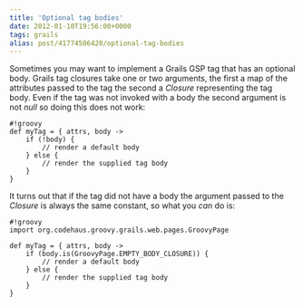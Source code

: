 ```yaml
---
title: 'Optional tag bodies'
date: 2012-01-10T19:56:00+0000
tags: grails
alias: post/41774586420/optional-tag-bodies
---
```


Sometimes you may want to implement a Grails GSP tag that has an optional body. Grails tag closures take one or two arguments, the first a map of the attributes passed to the tag the second a _Closure_ representing the tag body. Even if the tag was not invoked with a body the second argument is not _null_ so doing this does not work:

	#!groovy
	def myTag = { attrs, body ->
		if (!body) {
			// render a default body
		} else {
			// render the supplied tag body
		}
	}

It turns out that if the tag did not have a body the argument passed to the _Closure_ is always the same constant, so what you _can_ do is:

	#!groovy
	import org.codehaus.groovy.grails.web.pages.GroovyPage

	def myTag = { attrs, body ->
		if (body.is(GroovyPage.EMPTY_BODY_CLOSURE)) {
			// render a default body
		} else {
			// render the supplied tag body
		}
	}

